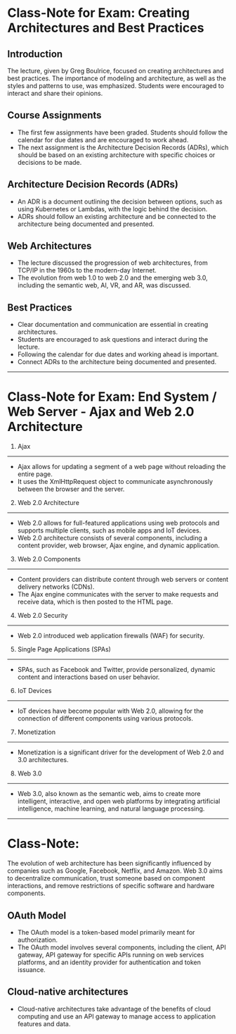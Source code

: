 Class-Note for Exam: Creating Architectures and Best Practices
==============================================================

Introduction
------------

The lecture, given by Greg Boulrice, focused on creating architectures and best practices. The importance of modeling and architecture, as well as the styles and patterns to use, was emphasized. Students were encouraged to interact and share their opinions.

Course Assignments
------------------

-   The first few assignments have been graded. Students should follow the calendar for due dates and are encouraged to work ahead.
-   The next assignment is the Architecture Decision Records (ADRs), which should be based on an existing architecture with specific choices or decisions to be made.

Architecture Decision Records (ADRs)
------------------------------------

-   An ADR is a document outlining the decision between options, such as using Kubernetes or Lambdas, with the logic behind the decision.
-   ADRs should follow an existing architecture and be connected to the architecture being documented and presented.

Web Architectures
----------------

-   The lecture discussed the progression of web architectures, from TCP/IP in the 1960s to the modern-day Internet.
-   The evolution from web 1.0 to web 2.0 and the emerging web 3.0, including the semantic web, AI, VR, and AR, was discussed.

Best Practices
--------------

-   Clear documentation and communication are essential in creating architectures.
-   Students are encouraged to ask questions and interact during the lecture.
-   Following the calendar for due dates and working ahead is important.
-   Connect ADRs to the architecture being documented and presented.

---

Class-Note for Exam: End System / Web Server - Ajax and Web 2.0 Architecture
=========================================================================

1. Ajax
-------

-   Ajax allows for updating a segment of a web page without reloading the entire page.
-   It uses the XmlHttpRequest object to communicate asynchronously between the browser and the server.

2. Web 2.0 Architecture
----------------------

-   Web 2.0 allows for full-featured applications using web protocols and supports multiple clients, such as mobile apps and IoT devices.
-   Web 2.0 architecture consists of several components, including a content provider, web browser, Ajax engine, and dynamic application.

3. Web 2.0 Components
--------------------

-   Content providers can distribute content through web servers or content delivery networks (CDNs).
-   The Ajax engine communicates with the server to make requests and receive data, which is then posted to the HTML page.

4. Web 2.0 Security
------------------

-   Web 2.0 introduced web application firewalls (WAF) for security.

5. Single Page Applications (SPAs)
-------------------------------

-   SPAs, such as Facebook and Twitter, provide personalized, dynamic content and interactions based on user behavior.

6. IoT Devices
--------------

-   IoT devices have become popular with Web 2.0, allowing for the connection of different components using various protocols.

7. Monetization
--------------

-   Monetization is a significant driver for the development of Web 2.0 and 3.0 architectures.

8. Web 3.0
----------

-   Web 3.0, also known as the semantic web, aims to create more intelligent, interactive, and open web platforms by integrating artificial intelligence, machine learning, and natural language processing.

---

Class-Note:
==========

The evolution of web architecture has been significantly influenced by companies such as Google, Facebook, Netflix, and Amazon. Web 3.0 aims to decentralize communication, trust someone based on component interactions, and remove restrictions of specific software and hardware components.

OAuth Model
------------

-   The OAuth model is a token-based model primarily meant for authorization.
-   The OAuth model involves several components, including the client, API gateway, API gateway for specific APIs running on web services platforms, and an identity provider for authentication and token issuance.

Cloud-native architectures
--------------------------

-   Cloud-native architectures take advantage of the benefits of cloud computing and use an API gateway to manage access to application features and data.